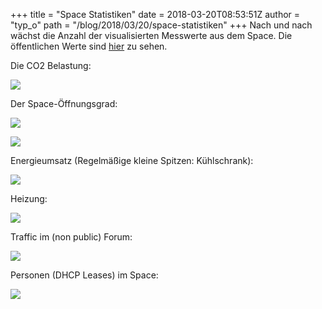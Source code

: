 +++
title = "Space Statistiken"
date = 2018-03-20T08:53:51Z
author = "typ_o"
path = "/blog/2018/03/20/space-statistiken"
+++
Nach und nach wächst die Anzahl der visualisierten Messwerte aus dem
Space. Die öffentlichen Werte sind
[hier](https://stats.flipdot.org/dashboard/db/home?orgId=1) zu sehen.  
  
Die CO2 Belastung:  
  
[![](https://flipdot.org/blog/uploads/CO2-Bildschirmfotovom2018-03-20091238.serendipityThumb.png)](https://flipdot.org/blog/uploads/CO2-Bildschirmfotovom2018-03-20091238.png)  
  
Der Space-Öffnungsgrad:  
  
[![](https://flipdot.org/blog/uploads/OPENING1-Bildschirmfotovom2018-03-20091701.serendipityThumb.png)](https://flipdot.org/blog/uploads/OPENING1-Bildschirmfotovom2018-03-20091701.png)  
  
[![](https://flipdot.org/blog/uploads/OPENING2-Bildschirmfotovom2018-03-20091731.serendipityThumb.png)](https://flipdot.org/blog/uploads/OPENING2-Bildschirmfotovom2018-03-20091731.png)  
  
Energieumsatz (Regelmäßige kleine Spitzen: Kühlschrank):  
  
[![](https://flipdot.org/blog/uploads/POWER-.serendipityThumb.png)](https://flipdot.org/blog/uploads/POWER-.png)  
  
Heizung:  
  
[![](https://flipdot.org/blog/uploads/HEATER-Bildschirmfotovom2018-03-20091537.serendipityThumb.png)](https://flipdot.org/blog/uploads/HEATER-Bildschirmfotovom2018-03-20091537.png)  
  
Traffic im (non public) Forum:  
  
[![](https://flipdot.org/blog/uploads/FORUM-Bildschirmfotovom2018-03-20091328.serendipityThumb.png)](https://flipdot.org/blog/uploads/FORUM-Bildschirmfotovom2018-03-20091328.png)  
  
Personen (DHCP Leases) im Space:  
  
[![](https://flipdot.org/blog/uploads/USERS-.serendipityThumb.png)](https://flipdot.org/blog/uploads/USERS-.png)
